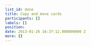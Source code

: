 ```yaml
---
list_id: done
title: Copy and move cards
participants: []
labels: []
position: 
date: 2013-01-26 16:37:12.000000000 Z
more: {}
---
```



